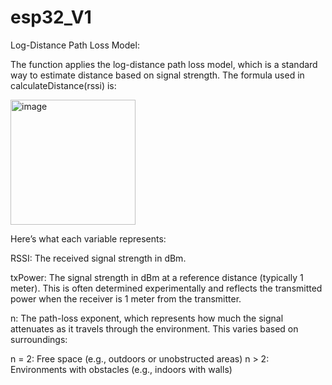 # esp32_V1

Log-Distance Path Loss Model:

The function applies the log-distance path loss model, which is a standard way to estimate distance based on signal strength. The formula used in calculateDistance(rssi) is:

<img width="200" alt="image" src="https://github.com/user-attachments/assets/38edb46d-36e5-450c-b754-db7f5b72f922">

Here’s what each variable represents:

RSSI: The received signal strength in dBm.

txPower: The signal strength in dBm at a reference distance (typically 1 meter). 
This is often determined experimentally and reflects the transmitted power when the receiver is 1 meter from the transmitter.

n: The path-loss exponent, which represents how much the signal attenuates as it travels through the environment. This varies based on surroundings:

n = 2: Free space (e.g., outdoors or unobstructed areas)
n > 2: Environments with obstacles (e.g., indoors with walls)

